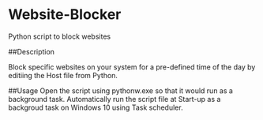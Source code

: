 # Website-Blocker
Python script to block websites

##Description

Block specific websites on your system for a pre-defined time of the day by editiing the Host file from Python. 


##Usage
Open the script using pythonw.exe so that it would run as a background task.
Automatically run the script file at Start-up as a backgroud task on Windows 10 using Task scheduler.
